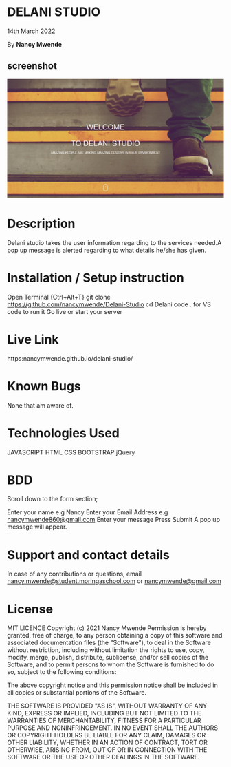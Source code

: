 # DELANI STUDIO
14th March 2022

By **Nancy Mwende**
## screenshot
 <img src="images/studio.png" alt="">

# Description
Delani studio takes the user information regarding to the services needed.A pop up message is alerted regarding to what details he/she has given.

 # Installation / Setup instruction
Open Terminal {Ctrl+Alt+T}
git clone https://github.com/nancymwende/Delani-Studio
cd Delani
code . for VS code to run it
Go live or start your server

 # Live Link
https:nancymwende.github.io/delani-studio/

 # Known Bugs
None that am aware of.

# Technologies Used
JAVASCRIPT
HTML
CSS
BOOTSTRAP
jQuery

# BDD
Scroll down to the form section;

Enter your  name e.g Nancy
Enter your Email Address e.g nancymwende860@gmail.com
Enter your message
Press Submit
A pop up message will appear.
# Support and contact details
In case of any contributions or questions, email nancy.mwende@student.moringaschool.com or nancymwende@gmail.com

# License
MIT LICENCE
Copyright (c) 2021 Nancy Mwende Permission is hereby granted, free of charge, to any person obtaining a copy of this software and associated documentation files (the "Software"), to deal in the Software without restriction, including without limitation the rights to use, copy, modify, merge, publish, distribute, sublicense, and/or sell copies of the Software, and to permit persons to whom the Software is furnished to do so, subject to the following conditions:

The above copyright notice and this permission notice shall be included in all copies or substantial portions of the Software.

THE SOFTWARE IS PROVIDED "AS IS", WITHOUT WARRANTY OF ANY KIND, EXPRESS OR IMPLIED, INCLUDING BUT NOT LIMITED TO THE WARRANTIES OF MERCHANTABILITY, FITNESS FOR A PARTICULAR PURPOSE AND NONINFRINGEMENT. IN NO EVENT SHALL THE AUTHORS OR COPYRIGHT HOLDERS BE LIABLE FOR ANY CLAIM, DAMAGES OR OTHER LIABILITY, WHETHER IN AN ACTION OF CONTRACT, TORT OR OTHERWISE, ARISING FROM, OUT OF OR IN CONNECTION WITH THE SOFTWARE OR THE USE OR OTHER DEALINGS IN THE SOFTWARE.